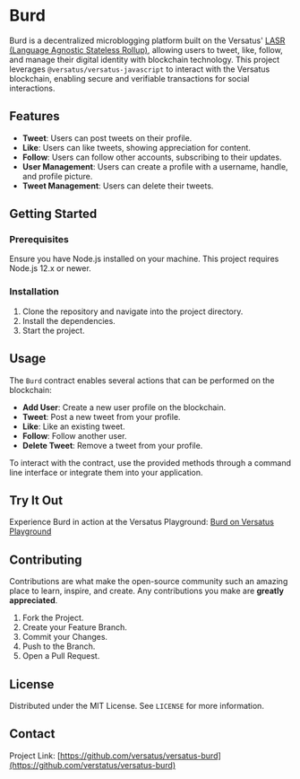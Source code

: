 # Burd

Burd is a decentralized microblogging platform built on the Versatus' [LASR (Language Agnostic Stateless Rollup)](https://versatus.io/blog/introducing-versatus-lasr-the-worlds-first-stateless-rolllup), allowing users to tweet, like, follow, and manage their digital identity with blockchain technology. This project leverages `@versatus/versatus-javascript` to interact with the Versatus blockchain, enabling secure and verifiable transactions for social interactions.

## Features

- **Tweet**: Users can post tweets on their profile.
- **Like**: Users can like tweets, showing appreciation for content.
- **Follow**: Users can follow other accounts, subscribing to their updates.
- **User Management**: Users can create a profile with a username, handle, and profile picture.
- **Tweet Management**: Users can delete their tweets.

## Getting Started

### Prerequisites

Ensure you have Node.js installed on your machine. This project requires Node.js 12.x or newer.

### Installation

1. Clone the repository and navigate into the project directory.
2. Install the dependencies.
3. Start the project.

## Usage

The `Burd` contract enables several actions that can be performed on the blockchain:

- **Add User**: Create a new user profile on the blockchain.
- **Tweet**: Post a new tweet from your profile.
- **Like**: Like an existing tweet.
- **Follow**: Follow another user.
- **Delete Tweet**: Remove a tweet from your profile.

To interact with the contract, use the provided methods through a command line interface or integrate them into your application.

## Try It Out

Experience Burd in action at the Versatus Playground: [Burd on Versatus Playground](https://playground.versatus.io/apps/burd)

## Contributing

Contributions are what make the open-source community such an amazing place to learn, inspire, and create. Any contributions you make are **greatly appreciated**.

1. Fork the Project.
2. Create your Feature Branch.
3. Commit your Changes.
4. Push to the Branch.
5. Open a Pull Request.

## License

Distributed under the MIT License. See `LICENSE` for more information.

## Contact

Project Link: [https://github.com/versatus/versatus-burd](https://github.com/verstatus/versatus-burd)
